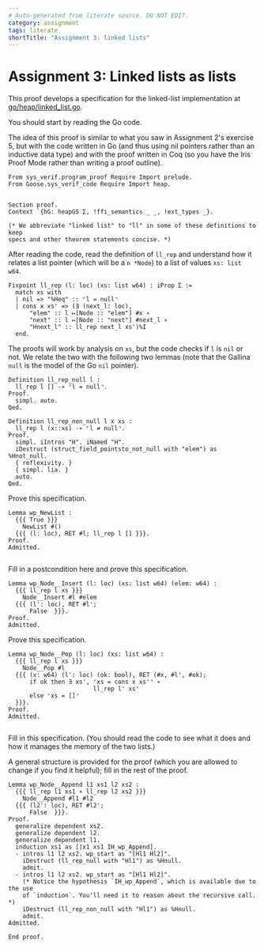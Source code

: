 ```yaml
---
# Auto-generated from literate source. DO NOT EDIT.
category: assignment
tags: literate
shortTitle: "Assignment 3: linked lists"
---
```


# Assignment 3: Linked lists as lists

This proof develops a specification for the linked-list implementation at [go/heap/linked_list.go](https://github.com/tchajed/sys-verif-fa24-proofs/blob/main/go/heap/linked_list.go).

You should start by reading the Go code.

The idea of this proof is similar to what you saw in Assignment 2's exercise 5, but with the code written in Go (and thus using nil pointers rather than an inductive data type) and with the proof written in Coq (so you have the Iris Proof Mode rather than writing a proof outline).

```coq
From sys_verif.program_proof Require Import prelude.
From Goose.sys_verif_code Require Import heap.


Section proof.
Context `{hG: heapGS Σ, !ffi_semantics _ _, !ext_types _}.

(* We abbreviate "linked list" to "ll" in some of these definitions to keep
specs and other theorem statements concise. *)

```

After reading the code, read the definition of `ll_rep` and understand how it relates a list pointer (which will be a `n *Node`) to a list of values `xs: list w64`.

```coq
Fixpoint ll_rep (l: loc) (xs: list w64) : iProp Σ :=
  match xs with
  | nil => "%Heq" :: ⌜l = null⌝
  | cons x xs' => (∃ (next_l: loc),
      "elem" :: l ↦[Node :: "elem"] #x ∗
      "next" :: l ↦[Node :: "next"] #next_l ∗
      "Hnext_l" :: ll_rep next_l xs')%I
  end.

```

The proofs will work by analysis on `xs`, but the code checks if `l` is `nil` or not. We relate the two with the following two lemmas (note that the Gallina `null` is the model of the Go `nil` pointer).

```coq
Definition ll_rep_null l :
  ll_rep l [] -∗ ⌜l = null⌝.
Proof.
  simpl. auto.
Qed.

Definition ll_rep_non_null l x xs :
  ll_rep l (x::xs) -∗ ⌜l ≠ null⌝.
Proof.
  simpl. iIntros "H". iNamed "H".
  iDestruct (struct_field_pointsto_not_null with "elem") as %Hnot_null.
  { reflexivity. }
  { simpl. lia. }
  auto.
Qed.

```

Prove this specification.

```coq
Lemma wp_NewList :
  {{{ True }}}
    NewList #()
  {{{ (l: loc), RET #l; ll_rep l [] }}}.
Proof.
Admitted.


```

Fill in a postcondition here and prove this specification.

```coq
Lemma wp_Node__Insert (l: loc) (xs: list w64) (elem: w64) :
  {{{ ll_rep l xs }}}
    Node__Insert #l #elem
  {{{ (l': loc), RET #l';
      False  }}}.
Proof.
Admitted.

```

Prove this specification.

```coq
Lemma wp_Node__Pop (l: loc) (xs: list w64) :
  {{{ ll_rep l xs }}}
    Node__Pop #l
  {{{ (x: w64) (l': loc) (ok: bool), RET (#x, #l', #ok);
      if ok then ∃ xs', ⌜xs = cons x xs'⌝ ∗
                        ll_rep l' xs'
      else ⌜xs = []⌝
  }}}.
Proof.
Admitted.


```

Fill in this specification. (You should read the code to see what it does and how it manages the memory of the two lists.)

A general structure is provided for the proof (which you are allowed to change if you find it helpful); fill in the rest of the proof.

```coq
Lemma wp_Node__Append l1 xs1 l2 xs2 :
  {{{ ll_rep l1 xs1 ∗ ll_rep l2 xs2 }}}
    Node__Append #l1 #l2
  {{{ (l2': loc), RET #l2';
      False  }}}.
Proof.
  generalize dependent xs2.
  generalize dependent l2.
  generalize dependent l1.
  induction xs1 as [|x1 xs1 IH_wp_Append].
  - intros l1 l2 xs2. wp_start as "[Hl1 Hl2]".
    iDestruct (ll_rep_null with "Hl1") as %Hnull.
    admit.
  - intros l1 l2 xs2. wp_start as "[Hl1 Hl2]".
    (* Notice the hypothesis `IH_wp_Append`, which is available due to the use
    of `induction`. You'll need it to reason about the recursive call. *)
    iDestruct (ll_rep_non_null with "Hl1") as %Hnull.
    admit.
Admitted.

End proof.
```
